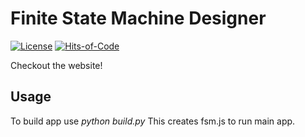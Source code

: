 # Finite State Machine Designer
[![License](https://img.shields.io/badge/license-MIT-green.svg)](https://github.com/magdel/fsm-designer/blob/master/LICENSE.txt)
[![Hits-of-Code](https://hitsofcode.com/github/magdel/fsm-designer?branch=master&label=Hits-of-Code)](https://hitsofcode.com/github/magdel/fsm-designer/view?branch=master&label=Hits-of-Code)

Checkout the website!

## Usage

To build app use _python build.py_
This creates fsm.js to run main app.

